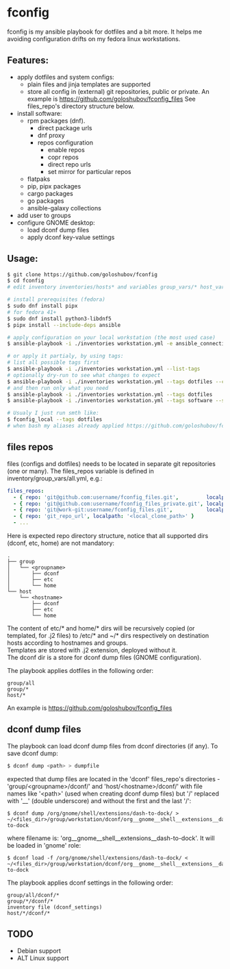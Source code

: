 # fconfig
fconfig is my ansible playbook for dotfiles and a bit more. It helps me avoiding configuration drifts on my fedora linux workstations.

## Features:
- apply dotfiles and system configs:
  - plain files and jinja templates are supported
  - store all config in (external) git repositories, public or private. An example is https://github.com/goloshubov/fconfig_files See files_repo's directory structure below.
- install software:
  - rpm packages (dnf).
    - direct package urls
    - dnf proxy
    - repos configuration
      - enable repos
      - copr repos
      - direct repo urls
      - set mirror for particular repos
  - flatpaks
  - pip, pipx packages
  - cargo packages
  - go packages
  - ansible-galaxy collections
- add user to groups
- configure GNOME desktop:
  - load dconf dump files
  - apply dconf key-value settings

## Usage:
```bash
$ git clone https://github.com/goloshubov/fconfig
$ cd fconfig
# edit inventory inventories/hosts* and variables group_vars/* host_vars/*

# install prerequisites (fedora)
$ sudo dnf install pipx
# for fedora 41+
$ sudo dnf install python3-libdnf5
$ pipx install --include-deps ansible

# apply configuration on your local workstation (the most used case)
$ ansible-playbook -i ./inventories workstation.yml -e ansible_connection=local --limit $(hostname)

# or apply it partialy, by using tags:
# list all possible tags first
$ ansible-playbook -i ./inventories workstation.yml --list-tags
# optionally dry-run to see what changes to expect
$ ansible-playbook -i ./inventories workstation.yml --tags dotfiles --check --diff -vv
# and then run only what you need
$ ansible-playbook -i ./inventories workstation.yml --tags dotfiles
$ ansible-playbook -i ./inventories workstation.yml --tags software --skip-tags flatpaks
```
```bash
# Usualy I just run smth like:
$ fconfig_local --tags dotfiles
# when bash my aliases already applied https://github.com/goloshubov/fconfig_files/blob/main/group/all/home/.bashrc.d/aliases.sh
```

## files repos
files (configs and dotfiles) needs to be located in separate git repositories (one or many). The files_repos variable is defined in inventory/group_vars/all.yml, e.g.:

```yaml
files_repos:
  - { repo: 'git@github.com:username/fconfig_files.git',         localpath: '~/git/github/fconfig_files' }
  - { repo: 'git@github.com:username/fconfig_files_private.git', localpath: '~/git/github/fconfig_files_private' }
  - { repo: 'git@work-git:username/fconfig_files.git',           localpath: '~/git/work/fconfig_files' }
  - { repo: 'git_repo_url', localpath: '<local_clone_path>' }
  - ...
```

Here is expected repo directory structure, notice that all supported dirs (dconf, etc, home) are not mandatory:
```
.
├── group
│   └── <groupname>
│       ├── dconf
│       ├── etc
│       └── home
└── host
    └── <hostname>
        ├── dconf
        ├── etc
        └── home
```
The content of etc/* and home/* dirs will be recursively copied (or templated, for .j2 files) to /etc/* and ~/* dirs respectively on destination hosts according to hostnames and groups.\
Templates are stored with .j2 extension, deployed without it.\
The dconf dir is a store for dconf dump files (GNOME configuration).

The playbook applies dotfiles in the following order:
```
group/all
group/*
host/*
```
An example is https://github.com/goloshubov/fconfig_files

## dconf dump files

The playbook can load dconf dump files from dconf directories (if any). To save dconf dump:
```bash
$ dconf dump <path> > dumpfile
```
expected that dump files are located in the 'dconf' files_repo's directories - 'group/\<groupname\>/dconf/' and 'host/\<hostname\>/dconf/' with file names like '\<path\>' (used when creating dconf dump files) but '/' replaced with '__' (double underscore) and without the first and the last '/'\:
```
$ dconf dump /org/gnome/shell/extensions/dash-to-dock/ > ~/<files_dir>/group/workstation/dconf/org__gnome__shell__extensions__dash-to-dock
```
where filename is: 'org__gnome__shell__extensions__dash-to-dock'. It will be loaded in 'gnome' role:
```
$ dconf load -f /org/gnome/shell/extensions/dash-to-dock/ < ~/<files_dir>/group/workstation/dconf/org__gnome__shell__extensions__dash-to-dock
```
The playbook applies dconf settings in the following order:
```
group/all/dconf/*
group/*/dconf/*
inventory file (dconf_settings)
host/*/dconf/*
```

## TODO
- Debian support
- ALT Linux support
